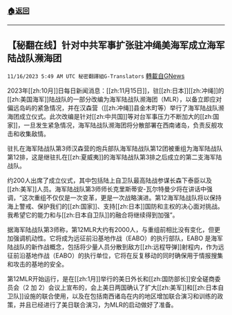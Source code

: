 ###  [:house:返回](README.md)
---


## 【秘翻在线】针对中共军事扩张驻冲绳美海军成立海军陆战队濒海团
`11/16/2023 5:49 AM UTC 秘密翻譯組G-Translators` [轉載自GNews](https://gnews.org/articles/1982329)

2023年[[zh:10月]]日每日新闻消息：[[zh:11月15日]]，驻[[zh:日本]][[zh:冲绳]]的[[zh:美国海军]]陆战队的一部分改编为海军陆战队濒海团（MLR），以备立即应对偏远岛屿的紧急情况，并在汉森营（[[zh:冲绳]]县金木町等）举行了海军陆战队濒海团成立仪式。此次改编是针对[[zh:中共国]]等对台军事压力不断加大的[[zh:国家]]，一旦发生紧急情况，海军陆战队濒海团将分散部署在西南诸岛，负责反舰攻击和收集敌情。

驻扎在海军陆战队第3师汉森营的炮兵部队海军陆战队第12团被重组为海军陆战队第12排，这是继驻扎在[[zh:夏威夷]]的海军陆战队第3排之后成立的第二支海军陆战队。

约200人出席了成立仪式，其中包括陆上自卫队最高陆战参谋长森下泰臣以及[[zh:美军]]人员。海军陆战队第3师师长克里斯蒂安\-瓦尔特曼少将在讲话中强调，“这次重组不仅仅是一次变革，更是一次战略演进。第12海军陆战队将以保持海上警戒、保护我们的[[zh:国家]]、支持[[zh:日本]]国防和主权的决心面对挑战。我希望它的能力和与[[zh:日本自卫队]]的融合将继续得到加强”。

据海军陆战队第3师称，第12MLR大约有2000人，与重组前相比没有变化，但更加强调机动性。它将成为远征前沿基地作战（EABO）的执行部队，EABO 是海军陆战队的新作战概念，包括将少量人员分散到敌方[[zh:远程导弹]]射程内，作为远征前沿基地作战（EABO）的执行单位，它将在反复移动的同时确保用于情报搜集和攻击的基地的安全。

第12MLR开始运行，是在[[zh:1月]]举行的美日外长和[[zh:国防部长]]安全磋商委员会（2 加 2）会议上宣布的，会上美日两国确认了扩大[[zh:美军]]和[[zh:日本自卫队]]设施的联合使用，以及在包括南西诸岛在内的地区增加联合演习和训练的政策，并且已经进行了美日联合演习，为MLR的启动做好了准备。
